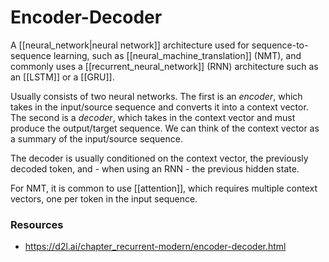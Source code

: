 # Encoder-Decoder

A [[neural_network|neural network]] architecture used for sequence-to-sequence learning, such as [[neural_machine_translation]] (NMT), and commonly uses a [[recurrent_neural_network]] (RNN) architecture such as an [[LSTM]] or a [[GRU]].

Usually consists of two neural networks. The first is an *encoder*, which takes in the input/source sequence and converts it into a context vector. The second is a *decoder*, which takes in the context vector and must produce the output/target sequence. We can think of the context vector as a summary of the input/source sequence.

The decoder is usually conditioned on the context vector, the previously decoded token, and - when using an RNN - the previous hidden state.

For NMT, it is common to use [[attention]], which requires multiple context vectors, one per token in the input sequence.

### Resources

- https://d2l.ai/chapter_recurrent-modern/encoder-decoder.html